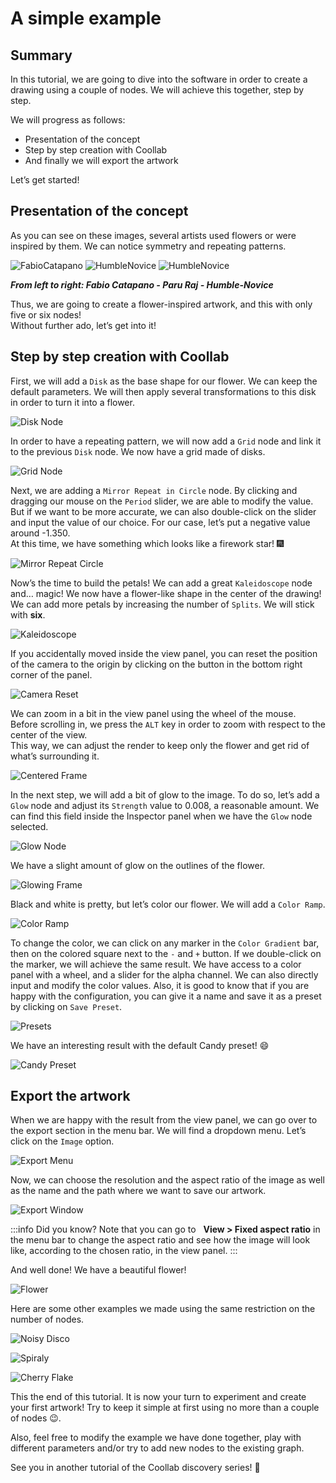 # A simple example

## Summary

In this tutorial, we are going to dive into the software in order to create a drawing using a couple of nodes.
We will achieve this together, step by step.

We will progress as follows: 

- Presentation of the concept
- Step by step creation with Coollab
- And finally we will export the artwork

Let’s get started!

## Presentation of the concept

As you can see on these images, several artists used flowers or were inspired by them.
We can notice symmetry and repeating patterns.

![FabioCatapano](img/Tuto-A-simple-example/FabioCatapano.jpg)         ![HumbleNovice](img/Tuto-A-simple-example/ParuRaj.jpg)         ![HumbleNovice](img/Tuto-A-simple-example/HumbleNovice.jpg)<br/>

**<i>From left to right: Fabio Catapano - Paru Raj - Humble-Novice</i>**<br/>

Thus, we are going to create a flower-inspired artwork, and this with only five or six nodes!<br/>
Without further ado, let’s get into it!

## Step by step creation with Coollab

First, we will add a `Disk` as the base shape for our flower. We can keep the default parameters. We will then apply several transformations to this disk in order to turn it into a flower.

![Disk Node](img/Tuto-A-simple-example/DiskNode.png)

In order to have a repeating pattern, we will now add a `Grid` node and link it to the previous `Disk` node. We now have a grid made of disks.

![Grid Node](img/Tuto-A-simple-example/GridNode.png)

Next, we are adding a `Mirror Repeat in Circle` node. By clicking and dragging our mouse on the `Period` slider, we are able to modify the value. But if we want to be more accurate, we can also double-click on the slider and input the value of our choice. For our case, let’s put a negative value around -1.350.<br/>
At this time, we have something which looks like a firework star! 🎆

![Mirror Repeat Circle](img/Tuto-A-simple-example/MirrorRepeatCircle.png)

Now’s the time to build the petals! We can add a great `Kaleidoscope` node and… magic! We now have a flower-like shape in the center of the drawing! We can add more petals by increasing the number of `Splits`. We will stick with **six**.

![Kaleidoscope](img/Tuto-A-simple-example/Kaleidoscope.png)

If you accidentally moved inside the view panel, you can reset the position of the camera to the origin by clicking on the <span class="icon-target"></span> button in the bottom right corner of the panel.

![Camera Reset](img/Tuto-A-simple-example/CameraReset.png)

We can zoom in a bit in the view panel using the wheel of the mouse. Before scrolling in, we press the `ALT` key in order to zoom with respect to the center of the view.<br/>
This way, we can adjust the render to keep only the flower and get rid of what’s surrounding it.

![Centered Frame](img/Tuto-A-simple-example/CenteredFrame.png)

In the next step, we will add a bit of glow to the image. To do so, let’s add a `Glow` node and adjust its `Strength` value to 0.008, a reasonable amount. We can find this field inside the Inspector panel when we have the `Glow` node selected.

![Glow Node](img/Tuto-A-simple-example/GlowNode.png)

We have a slight amount of glow on the outlines of the flower.

![Glowing Frame](img/Tuto-A-simple-example/GlowingFrame.png)

Black and white is pretty, but let’s color our flower. We will add a `Color Ramp`.

![Color Ramp](img/Tuto-A-simple-example/ColorRamp.png)

To change the color, we can click on any marker in the `Color Gradient` bar, then on the colored square next to the `-` and `+` button. If we double-click on the marker, we will achieve the same result. We have access to a color panel with a wheel, and a slider for the alpha channel. We can also directly input and modify the color values. Also, it is good to know that if you are happy with the configuration, you can give it a name and save it as a preset by clicking on `Save Preset`.

![Presets](img/Tuto-A-simple-example/Presets.png)

We have an interesting result with the default Candy preset! 😄

![Candy Preset](img/Tuto-A-simple-example/CandyPreset.png)

## Export the artwork

When we are happy with the result from the view panel, we can go over to the <span class="icon-upload2"></span> export section in the menu bar. We will find a dropdown menu. Let’s click on the `Image` option.

![Export Menu](img/Tuto-A-simple-example/ExportMenu.png)

Now, we can choose the resolution and the aspect ratio of the image as well as the name and the path where we want to save our artwork.

![Export Window](img/Tuto-A-simple-example/ExportWindow.png)

:::info Did you know?
Note that you can go to &nbsp;<span class="icon-image"></span> **View > Fixed aspect ratio** in the menu bar to change the aspect ratio and see how the image will look like, according to the chosen ratio, in the view panel.
:::

And well done! We have a beautiful flower!

![Flower](img/Tuto-A-simple-example/Flower.png)

Here are some other examples we made using the same restriction on the number of nodes.

![Noisy Disco](img/Tuto-A-simple-example/NoisyDisco.png)

![Spiraly](img/Tuto-A-simple-example/Spiraly.png)

![Cherry Flake](img/Tuto-A-simple-example/CherryFlake.png)

This the end of this tutorial. It is now your turn to experiment and create your first artwork! Try to keep it simple at first using no more than a couple of nodes 😉. 

Also, feel free to modify the example we have done together, play with different parameters and/or try to add new nodes to the existing graph.

See you in another tutorial of the Coollab discovery series! 👋